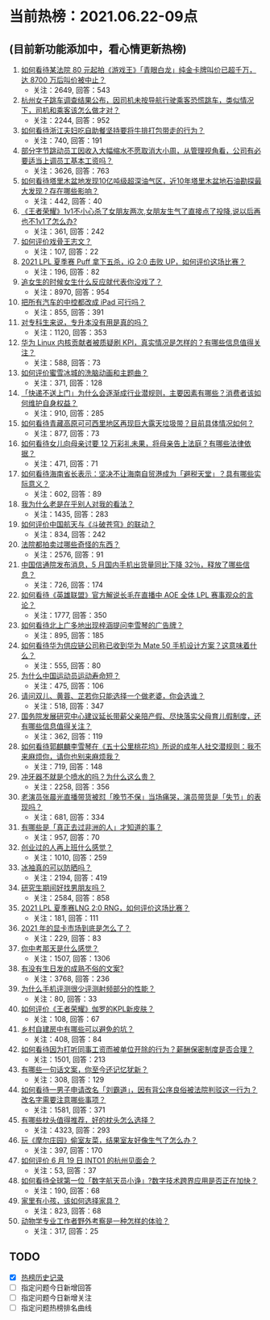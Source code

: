 # 当前热榜：2021.06.22-09点
## (目前新功能添加中，看心情更新热榜)
1. [如何看待某法院 80 元起拍《游戏王》「青眼白龙」纯金卡牌叫价已超千万，达 8700 万后叫价被中止？](https://www.zhihu.com/question/466353604)
    * 关注：2649, 回答：543
2. [杭州女子跳车调查结果公布，因司机未按导航行驶乘客恐慌跳车，类似情况下，司机和乘客该怎么做才对？](https://www.zhihu.com/question/466324039)
    * 关注：2244, 回答：952
3. [如何看待浙江夫妇吃自助餐坚持要将牛排打包带走的行为？](https://www.zhihu.com/question/465511011)
    * 关注：740, 回答：191
4. [部分字节跳动员工因收入大幅缩水不愿取消大小周，从管理视角看，公司有必要适当上调员工基本工资吗？](https://www.zhihu.com/question/465515777)
    * 关注：3626, 回答：763
5. [如何看待塔里木盆地发现10亿吨级超深油气区，近10年塔里木盆地石油勘探最大发现？存在哪些影响？](https://www.zhihu.com/question/465756160)
    * 关注：442, 回答：40
6. [《王者荣耀》1v1不小心杀了女朋友两次,女朋友生气了直接点了投降,说以后再也不1v1了怎么办?](https://www.zhihu.com/question/465443786)
    * 关注：361, 回答：242
7. [如何评价戏骨王志文？](https://www.zhihu.com/question/356773728)
    * 关注：107, 回答：22
8. [2021 LPL 夏季赛 Puff 拿下五杀，iG 2:0 击败 UP，如何评价这场比赛？](https://www.zhihu.com/question/466382286)
    * 关注：196, 回答：82
9. [追女生的时候女生什么反应就代表你没戏了？](https://www.zhihu.com/question/437267039)
    * 关注：8970, 回答：954
10. [把所有汽车的中控都改成 iPad 可行吗？](https://www.zhihu.com/question/26640735)
    * 关注：855, 回答：391
11. [对专科生来说，专升本没有用是真的吗？](https://www.zhihu.com/question/456766596)
    * 关注：1120, 回答：353
12. [华为 Linux 内核贡献者被质疑刷 KPI，真实情况是怎样的？有哪些信息值得关注？](https://www.zhihu.com/question/466111598)
    * 关注：588, 回答：73
13. [如何评价蜜雪冰城的洗脑动画和主题曲？](https://www.zhihu.com/question/466309186)
    * 关注：371, 回答：128
14. [「快递不送上门」为什么会逐渐成行业潜规则，主要因素有哪些？消费者该如何维护自身权益？](https://www.zhihu.com/question/466340505)
    * 关注：910, 回答：285
15. [如何看待青藏高原可可西里地区再现巨大露天垃圾带？目前具体情况如何？](https://www.zhihu.com/question/466184215)
    * 关注：877, 回答：73
16. [如何看待女儿向母亲讨要 12 万彩礼未果，将母亲告上法庭？有哪些法律依据？](https://www.zhihu.com/question/466079009)
    * 关注：471, 回答：71
17. [如何看待海南省长表示：坚决不让海南自贸港成为「避税天堂」？具有哪些实际意义？](https://www.zhihu.com/question/466284419)
    * 关注：602, 回答：89
18. [我为什么老是在乎别人对我的看法？](https://www.zhihu.com/question/451987588)
    * 关注：1435, 回答：283
19. [如何评价中国航天与《斗破苍穹》的联动？](https://www.zhihu.com/question/465538922)
    * 关注：834, 回答：242
20. [法院都拍卖过哪些奇怪的东西？](https://www.zhihu.com/question/299977989)
    * 关注：2576, 回答：91
21. [中国信通院发布消息，5 月国内手机出货量同比下降 32％，释放了哪些信息？](https://www.zhihu.com/question/465502394)
    * 关注：726, 回答：174
22. [如何看待《英雄联盟》官方解说长毛在直播中 AOE 全体 LPL 赛事观众的言论？](https://www.zhihu.com/question/466051512)
    * 关注：1777, 回答：350
23. [如何看待北上广多地出现梓涵提问李雪琴的广告牌？](https://www.zhihu.com/question/465101848)
    * 关注：895, 回答：185
24. [如何看待华为供应链公司称已收到华为 Mate 50 手机设计方案？这意味着什么？](https://www.zhihu.com/question/466148710)
    * 关注：555, 回答：80
25. [为什么中国运动员运动寿命短？](https://www.zhihu.com/question/50191573)
    * 关注：475, 回答：106
26. [请问双儿、黄蓉、芷若你只能选择一个做老婆，你会选谁？](https://www.zhihu.com/question/466002351)
    * 关注：518, 回答：347
27. [国务院发展研究中心建议延长带薪父亲陪产假、尽快落实父母育儿假制度，还有哪些信息值得关注？](https://www.zhihu.com/question/466283998)
    * 关注：362, 回答：119
28. [如何看待郭麒麟李雪琴在《五十公里桃花坞》所说的成年人社交潜规则：我不来麻烦你，请你也别来麻烦我？](https://www.zhihu.com/question/466111211)
    * 关注：719, 回答：148
29. [冲牙器不就是个喷水的吗？为什么这么贵？](https://www.zhihu.com/question/385465810)
    * 关注：2258, 回答：356
30. [老演员张晨光直播带货被怼「晚节不保」当场痛哭，演员带货是「失节」的表现吗？](https://www.zhihu.com/question/465949886)
    * 关注：681, 回答：334
31. [有哪些是「真正去过非洲的人」才知道的事？](https://www.zhihu.com/question/463859117)
    * 关注：957, 回答：70
32. [创业过的人再上班什么感觉？](https://www.zhihu.com/question/458719620)
    * 关注：1010, 回答：259
33. [冰袖真的可以防晒吗？](https://www.zhihu.com/question/324378524)
    * 关注：2194, 回答：419
34. [研究生期间好找男朋友吗？](https://www.zhihu.com/question/393637489)
    * 关注：2584, 回答：858
35. [2021 LPL 夏季赛LNG 2:0 RNG，如何评价这场比赛？](https://www.zhihu.com/question/466163543)
    * 关注：181, 回答：111
36. [2021 年的显卡市场到底是怎么了？](https://www.zhihu.com/question/465783055)
    * 关注：229, 回答：83
37. [你中考那天是什么感觉？](https://www.zhihu.com/question/387881309)
    * 关注：1507, 回答：1306
38. [有没有生日发的成熟不俗的文案?](https://www.zhihu.com/question/413422913)
    * 关注：3768, 回答：236
39. [为什么手机评测很少评测射频部分的性能？](https://www.zhihu.com/question/465837362)
    * 关注：80, 回答：33
40. [如何评价《王者荣耀》伽罗的KPL新皮肤？](https://www.zhihu.com/question/464788987)
    * 关注：108, 回答：67
41. [乡村自建房中有哪些可以避免的坑？](https://www.zhihu.com/question/466182060)
    * 关注：408, 回答：84
42. [如何看待因为打听同事工资而被单位开除的行为？薪酬保密制度是否合理？](https://www.zhihu.com/question/466073910)
    * 关注：1501, 回答：213
43. [有哪些一句话文案，你至今还记忆犹新？](https://www.zhihu.com/question/285712079)
    * 关注：308, 回答：129
44. [如何看待一男子申请改名「刘霸道」，因有背公序良俗被法院判驳这一行为？改名字需要注意哪些事项？](https://www.zhihu.com/question/465676491)
    * 关注：1581, 回答：371
45. [有哪些枕头值得推荐，好的枕头怎么选择？](https://www.zhihu.com/question/27206297)
    * 关注：4323, 回答：293
46. [玩《摩尔庄园》偷室友菜，结果室友好像生气了怎么办？](https://www.zhihu.com/question/463770388)
    * 关注：397, 回答：170
47. [如何评价 6 月 19 日 INTO1 的杭州见面会？](https://www.zhihu.com/question/466005917)
    * 关注：53, 回答：37
48. [如何看待全球第一位「数字航天员小诤」?数字技术跨界应用是否正在加快？](https://www.zhihu.com/question/466142151)
    * 关注：190, 回答：68
49. [家里有小孩，该如何选择家具？](https://www.zhihu.com/question/287257063)
    * 关注：823, 回答：68
50. [动物学专业工作者野外考察是一种怎样的体验？](https://www.zhihu.com/question/52589324)
    * 关注：317, 回答：25
## TODO
* [x] [热榜历史记录](hot_history/AllHot.md)
* [ ] 指定问题今日新增回答
* [ ] 指定问题今日新增关注
* [ ] 指定问题热榜排名曲线

